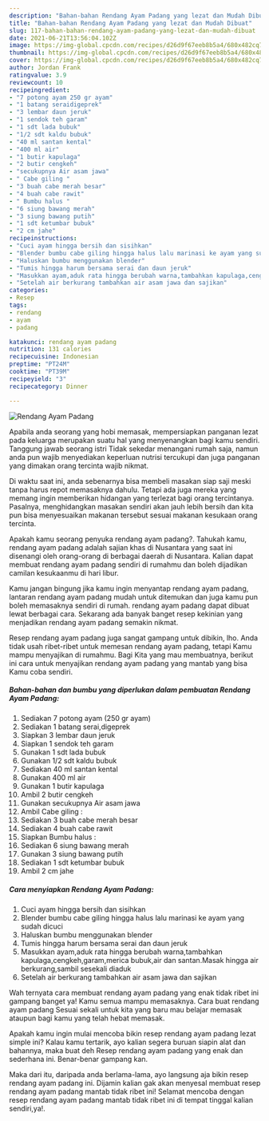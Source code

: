 ```yaml
---
description: "Bahan-bahan Rendang Ayam Padang yang lezat dan Mudah Dibuat"
title: "Bahan-bahan Rendang Ayam Padang yang lezat dan Mudah Dibuat"
slug: 117-bahan-bahan-rendang-ayam-padang-yang-lezat-dan-mudah-dibuat
date: 2021-06-21T13:56:04.102Z
image: https://img-global.cpcdn.com/recipes/d26d9f67eeb8b5a4/680x482cq70/rendang-ayam-padang-foto-resep-utama.jpg
thumbnail: https://img-global.cpcdn.com/recipes/d26d9f67eeb8b5a4/680x482cq70/rendang-ayam-padang-foto-resep-utama.jpg
cover: https://img-global.cpcdn.com/recipes/d26d9f67eeb8b5a4/680x482cq70/rendang-ayam-padang-foto-resep-utama.jpg
author: Jordan Frank
ratingvalue: 3.9
reviewcount: 10
recipeingredient:
- "7 potong ayam 250 gr ayam"
- "1 batang seraidigeprek"
- "3 lembar daun jeruk"
- "1 sendok teh garam"
- "1 sdt lada bubuk"
- "1/2 sdt kaldu bubuk"
- "40 ml santan kental"
- "400 ml air"
- "1 butir kapulaga"
- "2 butir cengkeh"
- "secukupnya Air asam jawa"
- " Cabe giling "
- "3 buah cabe merah besar"
- "4 buah cabe rawit"
- " Bumbu halus "
- "6 siung bawang merah"
- "3 siung bawang putih"
- "1 sdt ketumbar bubuk"
- "2 cm jahe"
recipeinstructions:
- "Cuci ayam hingga bersih dan sisihkan"
- "Blender bumbu cabe giling hingga halus lalu marinasi ke ayam yang sudah dicuci"
- "Haluskan bumbu menggunakan blender"
- "Tumis hingga harum bersama serai dan daun jeruk"
- "Masukkan ayam,aduk rata hingga berubah warna,tambahkan kapulaga,cengkeh,garam,merica bubuk,air dan santan.Masak hingga air berkurang,sambil sesekali diaduk"
- "Setelah air berkurang tambahkan air asam jawa dan sajikan"
categories:
- Resep
tags:
- rendang
- ayam
- padang

katakunci: rendang ayam padang 
nutrition: 131 calories
recipecuisine: Indonesian
preptime: "PT24M"
cooktime: "PT39M"
recipeyield: "3"
recipecategory: Dinner

---
```



![Rendang Ayam Padang](https://img-global.cpcdn.com/recipes/d26d9f67eeb8b5a4/680x482cq70/rendang-ayam-padang-foto-resep-utama.jpg)

Apabila anda seorang yang hobi memasak, mempersiapkan panganan lezat pada keluarga merupakan suatu hal yang menyenangkan bagi kamu sendiri. Tanggung jawab seorang istri Tidak sekedar menangani rumah saja, namun anda pun wajib menyediakan keperluan nutrisi tercukupi dan juga panganan yang dimakan orang tercinta wajib nikmat.

Di waktu  saat ini, anda sebenarnya bisa membeli masakan siap saji meski tanpa harus repot memasaknya dahulu. Tetapi ada juga mereka yang memang ingin memberikan hidangan yang terlezat bagi orang tercintanya. Pasalnya, menghidangkan masakan sendiri akan jauh lebih bersih dan kita pun bisa menyesuaikan makanan tersebut sesuai makanan kesukaan orang tercinta. 



Apakah kamu seorang penyuka rendang ayam padang?. Tahukah kamu, rendang ayam padang adalah sajian khas di Nusantara yang saat ini disenangi oleh orang-orang di berbagai daerah di Nusantara. Kalian dapat membuat rendang ayam padang sendiri di rumahmu dan boleh dijadikan camilan kesukaanmu di hari libur.

Kamu jangan bingung jika kamu ingin menyantap rendang ayam padang, lantaran rendang ayam padang mudah untuk ditemukan dan juga kamu pun boleh memasaknya sendiri di rumah. rendang ayam padang dapat dibuat lewat berbagai cara. Sekarang ada banyak banget resep kekinian yang menjadikan rendang ayam padang semakin nikmat.

Resep rendang ayam padang juga sangat gampang untuk dibikin, lho. Anda tidak usah ribet-ribet untuk memesan rendang ayam padang, tetapi Kamu mampu menyajikan di rumahmu. Bagi Kita yang mau membuatnya, berikut ini cara untuk menyajikan rendang ayam padang yang mantab yang bisa Kamu coba sendiri.

<!--inarticleads1-->

##### Bahan-bahan dan bumbu yang diperlukan dalam pembuatan Rendang Ayam Padang:

1. Sediakan 7 potong ayam (250 gr ayam)
1. Sediakan 1 batang serai,digeprek
1. Siapkan 3 lembar daun jeruk
1. Siapkan 1 sendok teh garam
1. Gunakan 1 sdt lada bubuk
1. Gunakan 1/2 sdt kaldu bubuk
1. Sediakan 40 ml santan kental
1. Gunakan 400 ml air
1. Gunakan 1 butir kapulaga
1. Ambil 2 butir cengkeh
1. Gunakan secukupnya Air asam jawa
1. Ambil  Cabe giling :
1. Sediakan 3 buah cabe merah besar
1. Sediakan 4 buah cabe rawit
1. Siapkan  Bumbu halus :
1. Sediakan 6 siung bawang merah
1. Gunakan 3 siung bawang putih
1. Sediakan 1 sdt ketumbar bubuk
1. Ambil 2 cm jahe




<!--inarticleads2-->

##### Cara menyiapkan Rendang Ayam Padang:

1. Cuci ayam hingga bersih dan sisihkan
1. Blender bumbu cabe giling hingga halus lalu marinasi ke ayam yang sudah dicuci
1. Haluskan bumbu menggunakan blender
1. Tumis hingga harum bersama serai dan daun jeruk
1. Masukkan ayam,aduk rata hingga berubah warna,tambahkan kapulaga,cengkeh,garam,merica bubuk,air dan santan.Masak hingga air berkurang,sambil sesekali diaduk
1. Setelah air berkurang tambahkan air asam jawa dan sajikan




Wah ternyata cara membuat rendang ayam padang yang enak tidak ribet ini gampang banget ya! Kamu semua mampu memasaknya. Cara buat rendang ayam padang Sesuai sekali untuk kita yang baru mau belajar memasak ataupun bagi kamu yang telah hebat memasak.

Apakah kamu ingin mulai mencoba bikin resep rendang ayam padang lezat simple ini? Kalau kamu tertarik, ayo kalian segera buruan siapin alat dan bahannya, maka buat deh Resep rendang ayam padang yang enak dan sederhana ini. Benar-benar gampang kan. 

Maka dari itu, daripada anda berlama-lama, ayo langsung aja bikin resep rendang ayam padang ini. Dijamin kalian gak akan menyesal membuat resep rendang ayam padang mantab tidak ribet ini! Selamat mencoba dengan resep rendang ayam padang mantab tidak ribet ini di tempat tinggal kalian sendiri,ya!.

